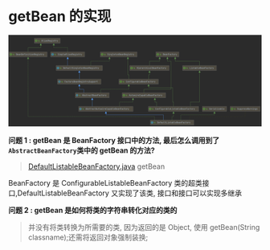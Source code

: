 # getBean 的实现

![image-20201028114425485](typoraImage/image-20201028114425485.png)

**问题 1 : getBean 是 BeanFactory 接口中的方法, 最后怎么调用到了`AbstractBeanFactory`类中的 getBean 的方法?**

> [DefaultListableBeanFactory.java](./code/DefaultListableBeanFactory.java) getBean

BeanFactory 是 ConfigurableListableBeanFactory 类的超类接口,DefaultListableBeanFactory 又实现了该类, 接口和接口可以实现多继承

**问题 2 : getBean 是如何将类的字符串转化对应的类的**

> 并没有将类转换为所需要的类, 因为返回的是 Object, 使用 getBean(String classname);还需将返回对象强制装换;
